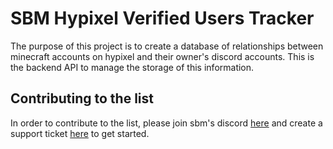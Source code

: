 # SBM Hypixel Verified Users Tracker
The purpose of this project is to create a database of relationships between minecraft accounts on hypixel and their owner's discord accounts. This is the backend API to manage the storage of this information.
## Contributing to the list
In order to contribute to the list, please join sbm's discord [here](https://discord.gg/sbm) and create a support ticket [here](https://discord.com/channels/753255055024586934/818709626466992139) to get started.